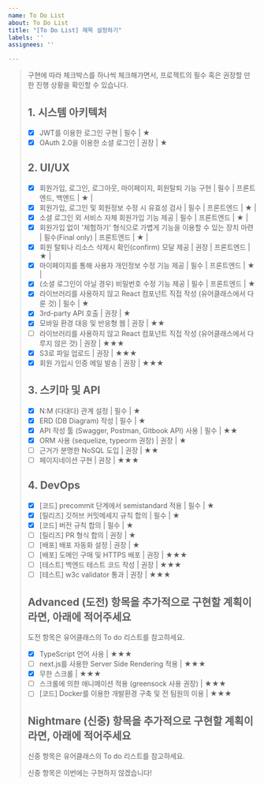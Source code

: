 ```yaml
---
name: To Do List
about: To Do List
title: "[To Do List] 제목 설정하기"
labels: ''
assignees: ''

---
```


> 구현에 따라 체크박스를 하나씩 체크해가면서, 프로젝트의 필수 혹은 권장할 만한 진행 상황을 확인할 수 있습니다.
> 
> ## 1. 시스템 아키텍처
> * [x]  JWT를 이용한 로그인 구현 | 필수 | ★
> * [x]  OAuth 2.0을 이용한 소셜 로그인 | 권장 | ★
> 
> ## 2. UI/UX
> * [x]  회원가입, 로그인, 로그아웃, 마이페이지, 회원탈퇴 기능 구현 | 필수 | 프론트엔드, 백엔드 | ★ |
> * [x]  회원가입, 로그인 및 회원정보 수정 시 유효성 검사 | 필수 | 프론트엔드 | ★ |
> * [x]  소셜 로그인 외 서비스 자체 회원가입 기능 제공 | 필수 | 프론트엔드 | ★ |
> * [x]  회원가입 없이 '체험하기' 형식으로 가볍게 기능을 이용할 수 있는 장치 마련 | 필수(Final only) | 프론트엔드 | ★ |
> * [x]  회원 탈퇴나 리소스 삭제시 확인(confirm) 모달 제공 | 권장 | 프론트엔드 | ★ |
> * [x]  마이페이지를 통해 사용자 개인정보 수정 기능 제공 | 필수 | 프론트엔드 | ★ |
> * [x]  (소셜 로그인이 아닐 경우) 비밀번호 수정 기능 제공 | 필수 | 프론트엔드 | ★
> * [x]  라이브러리를 사용하지 않고 React 컴포넌트 직접 작성 (유어클래스에서 다룬 것) | 필수 | ★
> * [x]  3rd-party API 호출 | 권장 | ★
> * [x]  모바일 환경 대응 및 반응형 웹 | 권장 | ★★
> * [ ]  라이브러리를 사용하지 않고 React 컴포넌트 직접 작성 (유어클래스에서 다루지 않은 것) | 권장 | ★★★
> * [x]  S3로 파일 업로드 | 권장 | ★★★
> * [x]  회원 가입시 인증 메일 발송 | 권장 | ★★★
> 
> ## 3. 스키마 및 API
> * [x]  N:M (다대다) 관계 설정 | 필수 | ★
> * [x]  ERD (DB Diagram) 작성 | 필수 | ★
> * [x]  API 작성 툴 (Swagger, Postman, Gitbook API) 사용 | 필수 | ★★
> * [x]  ORM 사용 (sequelize, typeorm 권장) | 권장 | ★
> * [ ]  근거가 분명한 NoSQL 도입 | 권장 | ★★
> * [ ]  페이지네이션 구현 | 권장 | ★★★
> 
> ## 4. DevOps
> * [x]  [코드] precommit 단계에서 semistandard 적용 | 필수 | ★
> * [x]  [릴리즈] 깃허브 커밋메세지 규칙 합의 | 필수 | ★
> * [x]  [코드] 버전 규칙 합의 | 필수 | ★
> * [ ]  [릴리즈] PR 형식 합의 | 권장 | ★
> * [ ]  [배포] 배포 자동화 설정 | 권장 | ★
> * [ ]  [배포] 도메인 구매 및 HTTPS 배포 | 권장 | ★★★
> * [ ]  [테스트] 백엔드 테스트 코드 작성 | 권장 | ★★★
> * [ ]  [테스트] w3c validator 통과 | 권장 | ★★★
> 
> ## Advanced (도전) 항목을 추가적으로 구현할 계획이라면, 아래에 적어주세요
> 도전 항목은 유어클래스의 To do 리스트를 참고하세요.
> 
> * [x]  TypeScript 언어 사용 | ★★★
> * [ ]  next.js를 사용한 Server Side Rendering 적용 | ★★★
> * [x]  무한 스크롤 | ★★★
> * [ ]  스크롤에 의한 애니메이션 적용 (greensock 사용 권장) | ★★★
> * [ ]  [코드] Docker를 이용한 개발환경 구축 및 전 팀원의 이용 | ★★★
> 
> ## Nightmare (신중) 항목을 추가적으로 구현할 계획이라면, 아래에 적어주세요
> 신중 항목은 유어클래스의 To do 리스트를 참고하세요.
> 
> 신중 항목은 이번에는 구현하지 않겠습니다!
